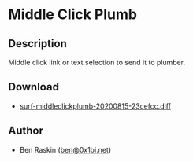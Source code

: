 Middle Click Plumb
==================

Description
-----------

Middle click link or text selection to send it to plumber.

Download
--------

 * [surf-middleclickplumb-20200815-23cefcc.diff](surf-middleclickplumb-20200815-23cefcc.diff)

Author
------

 * Ben Raskin (ben@0x1bi.net)
